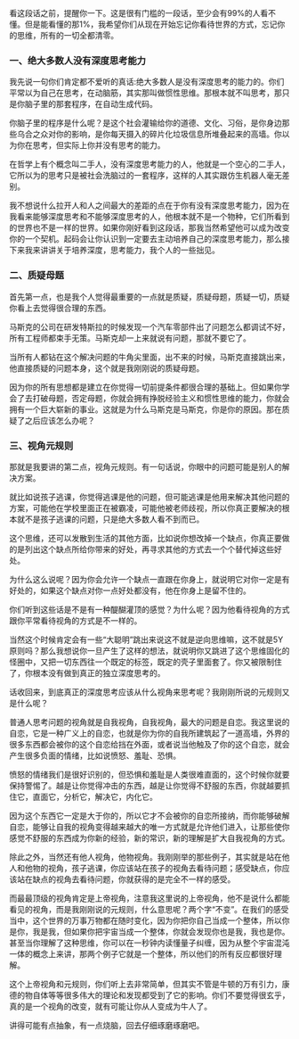



 看这段话之前，提醒你一下。这是很有门槛的一段话，至少会有99%的人看不懂。但是能看懂的那1%，我希望你们从现在开始忘记你看待世界的方式，忘记你的思维，所有的一切全都清零。

###  一、绝大多数人没有深度思考能力

 我先说一句你们肯定都不爱听的真话:绝大多数人是没有深度思考的能力的。你们平常以为自己在思考，在动脑筋，其实那叫做惯性思维。那根本就不叫思考，那只是你脑子里的那套程序，在自动生成代码。

 你脑子里的程序是什么呢？是这个社会灌输给你的道德、文化、习俗，是你身边那些乌合之众对你的影响，是你每天摄入的碎片化垃圾信息所堆叠起来的高墙。你以为你在思考，但实际上你并没有思考的能力。 

 在哲学上有个概念叫二手人，没有深度思考能力的人，他就是一个空心的二手人，它所以为的思考只是被社会洗脑过的一套程序，这样的人其实跟仿生机器人毫无差别。

 我不想说什么拉开人和人之间最大的差距的点在于你有没有深度思考能力，因为在我看来能够深度思考和不能够深度思考的人，他根本就不是一个物种，它们所看到的世界也不是一样的世界。如果你刚好看到这段话，那我当然希望他可以成为改变你的一个契机。起码会让你认识到一定要去主动培养自己的深度思考能力，那么接下来我来讲讲关于培养深度，思考能力，我个人的一些拙见。

###  二、质疑母题

首先第一点，也是我个人觉得最重要的一点就是质疑，质疑母题，质疑一切，质疑你看上去觉得很合理的东西。

马斯克的公司在研发特斯拉的时候发现一个汽车零部件出了问题怎么都调试不好，所有工程师都束手无策。马斯克却一上来就说有问题，那就不要它了。

当所有人都钻在这个解决问题的牛角尖里面，出不来的时候，马斯克直接跳出来，他直接质疑的问题本身，这个就是我刚刚说的质疑母题。

因为你的所有思想都是建立在你觉得一切前提条件都很合理的基础上。但如果你学会了去打破母题，否定母题，你就会拥有挣脱经验主义和惯性思维的能力，你就会拥有一个巨大崭新的事业。这就是为什么马斯克是马斯克，你是你的原因。那在质疑了之后应该怎么办呢？

###  三、视角元规则

那就是我要讲的第二点，视角元规则。有一句话说，你眼中的问题可能是别人的解决方案。

就比如说孩子逃课，你觉得逃课是他的问题，但可能逃课是他用来解决其他问题的方案，可能他在学校里面正在被霸凌，可能他被老师歧视，所以你真正要解决的根本就不是孩子逃课的问题，只是绝大多数人看不到而已。

这个思维，还可以发散到生活的其他方面，比如说你想改掉一个缺点，你真正要做的是列出这个缺点所给你带来的好处，再寻求其他的方式去一个个替代掉这些好处。

为什么这么说呢？因为你会允许一个缺点一直跟在你身上，就说明它对你一定是有好处的，如果这个缺点对你一点好处都没有，他在你身上是留不住的。

 你们听到这些话是不是有一种醍醐灌顶的感觉？为什么呢？因为他看待视角的方式跟你平常看待视角的方式是不一样的。

当然这个时候肯定会有一些“大聪明”跳出来说这不就是逆向思维嘛，这不就是5Y原则吗？那么我想说你一旦产生了这样的想法，就说明你又跳进了这个思维固化的怪圈中，又把一切东西往一个既定的标签，既定的壳子里面套了。你又被限制住了，你根本没有做到真正的独立深度思考的。

话收回来，到底真正的深度思考应该从什么视角来思考呢？我刚刚所说的元规则又是什么呢？

普通人思考问题的视角就是自我视角，自我视角，最大的问题是自恋。我这里说的自恋，它是一种广义上的自恋，也就是你为你的自我所建筑起了一道高墙，外界的很多东西都会被你的这个自恋给挡在外面，或者说当他触及了你的这个自恋，就会产生很多负面的情绪，比如说愤怒、羞耻、恐惧。

愤怒的情绪我们是很好识别的，但恐惧和羞耻是人类很难直面的，这个时候你就要保持警惕了。越是让你觉得冲击的东西，越是让你觉得不舒服的东西，你就越要抓住它，直面它，分析它，解决它，内化它。

因为这个东西它一定是大于你的，所以它才不会被你的自恋所接纳，而你能够破解自恋，能够让自我的视角变得越来越大的唯一方式就是允许他们进入，让那些使你感觉不舒服的东西成为你新的经验，新的常识，新的理解是扩大自我视角的方式。

 除此之外，当然还有他人视角，他物视角。我刚刚举的那些例子，其实就是站在他人和他物的视角，孩子逃课，你应该站在孩子的视角去看待问题；感受缺点，你应该站在缺点的视角去看待问题，你就获得的是完全不一样的感受。

而最最顶级的视角肯定是上帝视角，注意我这里说的上帝视角，他不是说什么都能看见的视角，而是我刚刚说的元规则，什么意思呢？两个字“不变”。在我们的感受当中，这个世界的万事万物都在随时变化，因为你把你自己当成一个整体，所以你是你，我是我，但如果你把宇宙当成一个整体，你就会发现你也是我，我也是你。甚至当你理解了这种思维，你可以在一秒钟内读懂量子纠缠，因为从整个宇宙混沌一体的概念上来讲，那两个例子它就是一个整体，所以他们的所有反应都很好理解。

这个上帝视角和元规则，你们听上去非常简单，但其实不管是牛顿的万有引力，康德的物自体等等很多伟大的理论和发现都受到了它的影响。你们不要觉得很玄乎，真的是一个视角的改变，就有可能让你从人变成为牛人了。

讲得可能有点抽象，有一点烧脑，回去仔细琢磨琢磨吧。





